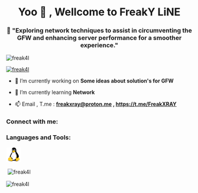 <h1 align="center">Yoo 👋 , Wellcome to FreakY LiNE</h1>
<h3 align="center">🔪 "Exploring network techniques to assist in circumventing the GFW and enhancing server performance for a smoother experience."</h3>

<p align="left"> <img src="https://komarev.com/ghpvc/?username=freak4l&label=Profile%20views&color=84cfcf&style=flat-square" alt="freak4l" /> </p>

<p align="left"> <a href="https://github.com/ryo-ma/github-profile-trophy"><img src="https://github-profile-trophy.vercel.app/?username=freak4l" alt="freak4l" /></a> </p>

- 🔭 I’m currently working on **Some ideas about solution's for GFW**

- 🌱 I’m currently learning **Network**

- 📫 Email , T.me : **freakxray@proton.me , https://t.me/FreakXRAY**

<h3 align="left">Connect with me:</h3>
<p align="left">
</p>

<h3 align="left">Languages and Tools:</h3>
<p align="left"> <a href="https://www.linux.org/" target="_blank" rel="noreferrer"> <img src="https://raw.githubusercontent.com/devicons/devicon/master/icons/linux/linux-original.svg" alt="linux" width="40" height="40"/> </a> </p>

<p>&nbsp;<img align="center" src="https://github-readme-stats.vercel.app/api?username=freak4l&show_icons=true&locale=en" alt="freak4l" /></p>

<p><img align="center" src="https://github-readme-streak-stats.herokuapp.com/?user=freak4l&theme=dark" alt="freak4l" /></p>
